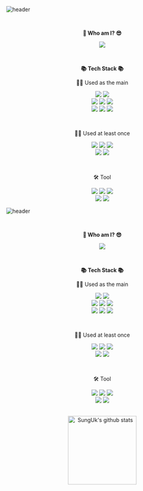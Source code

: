 ![header](https://capsule-render.vercel.app/api?type=Shark&color=gradient&height=300&section=header&text=Welcome!&fontSize=90&animation=fadeIn&fontAlignY=38&desc=Sunguk's%20GitHub%20Profile&descAlignY=51&descAlign=62)

<br>

<p align="center">
    <Strong>🥰 Who am I? 😎</Strong>
</p>

<p align="center">
    <a href="https://succulent-bottle-ad0.notion.site/Hello-World-b8eef844b6504444ab7e200894d073bf">
         <img src="https://img.shields.io/badge/My Profile-FFC0CB?style=for-the-badge&logo=Notion&logoColor=white">
    </a>
</p>

<br>

<p align="center">
    <Strong>📚 Tech Stack 📚</Strong><br>
</p>

<p align="center">
    🧑‍💻 Used as the main
</p>

<p align="center" display="inline-block">
  <img src="https://img.shields.io/badge/JAVA-007396?style=for-the-badge&logo=OpenJDK&logoColor=white">
  <img src="https://img.shields.io/badge/Gradle-02303A?style=for-the-badge&logo=Gradle&logoColor=white"> 
  <br>
  <img src="https://img.shields.io/badge/Spring-6DB33F?style=for-the-badge&logo=Spring&logoColor=white">
  <img src="https://img.shields.io/badge/SPRING%20BOOT-6DB33F?style=for-the-badge&logo=SpringBoot&logoColor=white">
  <img src="https://img.shields.io/badge/SPRING%20SECURITY-6DB33F?style=for-the-badge&logo=SPRINGSECURITY&logoColor=white"> 
  <br>
  <img src="https://img.shields.io/badge/MySQL-4479A1?style=for-the-badge&logo=MySQL&logoColor=fff">
  <img src="https://img.shields.io/badge/AWS-232F3E?style=for-the-badge&logo=AmazonAWS&logoColor=white">
  <img src="https://img.shields.io/badge/Docker-2496ED?style=for-the-badge&logo=Docker&logoColor=white">
</p>

<br>

<p align="center">
    🧑‍💻 Used at least once
</p>

<p align="center" display="inline-block">
    <img src="https://img.shields.io/badge/HTML-E34F26?style=for-the-badge&logo=HTML5&logoColor=white"/>
    <img src="https://img.shields.io/badge/CSS-1572B6?style=for-the-badge&logo=CSS3&logoColor=white"/>
    <img src="https://img.shields.io/badge/JavaScript-F7E018?style=for-the-badge&logo=JavaScript&logoColor=black"/> 
    <br>
    <img src="https://img.shields.io/badge/React-61DAFB?style=for-the-badge&logo=React&logoColor=black"/>
    <img src="https://img.shields.io/badge/Python-3776AB?style=for-the-badge&logo=Python&logoColor=black"/>
</p>

<br>

<p align="center">
    🛠️ Tool
</p>

<p align="center" display="inline-block">
    <img src="https://img.shields.io/badge/IntelliJ IDEA-000000?style=for-the-badge&logo=IntelliJ IDEA&logoColor=white"/>
    <img src="https://img.shields.io/badge/DataGrip-000000?style=for-the-badge&logo=DataGrip&logoColor=white"/>
    <img src="https://img.shields.io/badge/Postman-FF6C37?style=for-the-badge&logo=Postman&logoColor=white"/>
    <br>
    <img src="https://img.shields.io/badge/Git-F05032?style=for-the-badge&logo=Git&logoColor=white"/>
    <img src="https://img.shields.io/badge/GitKraken-179287?style=for-the-badge&logo=GitKraken&logoColor=white"/>
</p>

![header](https://capsule-render.vercel.app/api?type=Shark&color=gradient&height=300&section=header&text=Welcome!&fontSize=90&animation=fadeIn&fontAlignY=38&desc=Sunguk's%20GitHub%20Profile&descAlignY=51&descAlign=62)

<br>

<p align="center">
    <Strong>🥰 Who am I? 😎</Strong>
</p>

<p align="center">
    <a href="https://succulent-bottle-ad0.notion.site/Hello-World-b8eef844b6504444ab7e200894d073bf">
         <img src="https://img.shields.io/badge/My Profile-FFC0CB?style=for-the-badge&logo=Notion&logoColor=white">
    </a>
</p>

<br>

<p align="center">
    <Strong>📚 Tech Stack 📚</Strong><br>
</p>

<p align="center">
    🧑‍💻 Used as the main
</p>

<p align="center" display="inline-block">
  <img src="https://img.shields.io/badge/JAVA-007396?style=for-the-badge&logo=OpenJDK&logoColor=white">
  <img src="https://img.shields.io/badge/Gradle-02303A?style=for-the-badge&logo=Gradle&logoColor=white"> 
  <br>
  <img src="https://img.shields.io/badge/Spring-6DB33F?style=for-the-badge&logo=Spring&logoColor=white">
  <img src="https://img.shields.io/badge/SPRING%20BOOT-6DB33F?style=for-the-badge&logo=SpringBoot&logoColor=white">
  <img src="https://img.shields.io/badge/SPRING%20SECURITY-6DB33F?style=for-the-badge&logo=SPRINGSECURITY&logoColor=white"> 
  <br>
  <img src="https://img.shields.io/badge/MySQL-4479A1?style=for-the-badge&logo=MySQL&logoColor=fff">
  <img src="https://img.shields.io/badge/AWS-232F3E?style=for-the-badge&logo=AmazonAWS&logoColor=white">
  <img src="https://img.shields.io/badge/Docker-2496ED?style=for-the-badge&logo=Docker&logoColor=white">
</p>

<br>

<p align="center">
    🧑‍💻 Used at least once
</p>

<p align="center" display="inline-block">
    <img src="https://img.shields.io/badge/HTML-E34F26?style=for-the-badge&logo=HTML5&logoColor=white"/>
    <img src="https://img.shields.io/badge/CSS-1572B6?style=for-the-badge&logo=CSS3&logoColor=white"/>
    <img src="https://img.shields.io/badge/JavaScript-F7E018?style=for-the-badge&logo=JavaScript&logoColor=black"/> 
    <br>
    <img src="https://img.shields.io/badge/React-61DAFB?style=for-the-badge&logo=React&logoColor=black"/>
    <img src="https://img.shields.io/badge/Python-3776AB?style=for-the-badge&logo=Python&logoColor=black"/>
</p>

<br>

<p align="center">
    🛠️ Tool
</p>

<p align="center" display="inline-block">
    <img src="https://img.shields.io/badge/IntelliJ IDEA-000000?style=for-the-badge&logo=IntelliJ IDEA&logoColor=white"/>
    <img src="https://img.shields.io/badge/DataGrip-000000?style=for-the-badge&logo=DataGrip&logoColor=white"/>
    <img src="https://img.shields.io/badge/Postman-FF6C37?style=for-the-badge&logo=Postman&logoColor=white"/>
    <br>
    <img src="https://img.shields.io/badge/Git-F05032?style=for-the-badge&logo=Git&logoColor=white"/>
    <img src="https://img.shields.io/badge/GitKraken-179287?style=for-the-badge&logo=GitKraken&logoColor=white"/>
</p>

<br>

<div align="center">
    <a href="https://github.com/Pepe6bf/Pepe6bf">
    <img align="center" style="height:180px" src="https://github-readme-stats.vercel.app/api?username=Pepe6bf&show_icons=true&theme=tokyonight" alt="SungUk's github stats" />
    </a>
</div>


